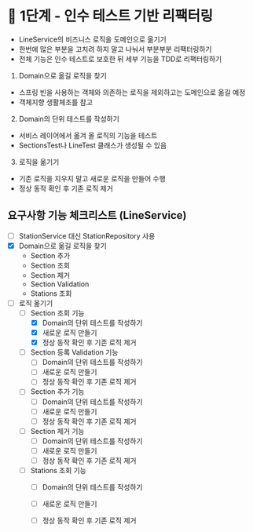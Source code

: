 # 🚀 1단계 - 인수 테스트 기반 리팩터링

- LineService의 비즈니스 로직을 도메인으로 옮기기
- 한번에 많은 부분을 고치려 하지 말고 나눠서 부분부분 리팩터링하기
- 전체 기능은 인수 테스트로 보호한 뒤 세부 기능을 TDD로 리팩터링하기

1. Domain으로 옮길 로직을 찾기
- 스프링 빈을 사용하는 객체와 의존하는 로직을 제외하고는 도메인으로 옮길 예정
- 객체지향 생활체조를 참고
2. Domain의 단위 테스트를 작성하기
- 서비스 레이어에서 옮겨 올 로직의 기능을 테스트
- SectionsTest나 LineTest 클래스가 생성될 수 있음
3. 로직을 옮기기
- 기존 로직을 지우지 말고 새로운 로직을 만들어 수행
- 정상 동작 확인 후 기존 로직 제거

## 요구사항 기능 체크리스트 (LineService)
- [ ] StationService 대신 StationRepository 사용
- [X] Domain으로 옮길 로직을 찾기
  - Section 추가
  - Section 조회
  - Section 제거
  - Section Validation
  - Stations 조회  
- [ ] 로직 옮기기 
  - [ ] Section 조회 기능
    - [X] Domain의 단위 테스트를 작성하기
    - [X] 새로운 로직 만들기
    - [X] 정상 동작 확인 후 기존 로직 제거   
  - [ ] Section 등록 Validation 기능
    - [ ] Domain의 단위 테스트를 작성하기
    - [ ] 새로운 로직 만들기
    - [ ] 정상 동작 확인 후 기존 로직 제거 
  - [ ] Section 추가 기능
    - [ ] Domain의 단위 테스트를 작성하기
    - [ ] 새로운 로직 만들기
    - [ ] 정상 동작 확인 후 기존 로직 제거 
  - [ ] Section 제거 기능
    - [ ] Domain의 단위 테스트를 작성하기
    - [ ] 새로운 로직 만들기
    - [ ] 정상 동작 확인 후 기존 로직 제거
  - [ ] Stations 조회 기능
    - [ ] Domain의 단위 테스트를 작성하기
    - [ ] 새로운 로직 만들기
    - [ ] 정상 동작 확인 후 기존 로직 제거
    

